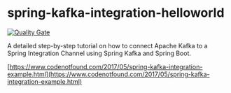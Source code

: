 # spring-kafka-integration-helloworld

[![Quality Gate](https://sonarqube.com/api/badges/gate?key=com.codenotfound:spring-kafka-integration-helloworld)](https://sonarqube.com/dashboard/index/com.codenotfound:spring-kafka-integration-helloworld)

A detailed step-by-step tutorial on how to connect Apache Kafka to a Spring Integration Channel using Spring Kafka and Spring Boot.

[https://www.codenotfound.com/2017/05/spring-kafka-integration-example.html](https://www.codenotfound.com/2017/05/spring-kafka-integration-example.html)
